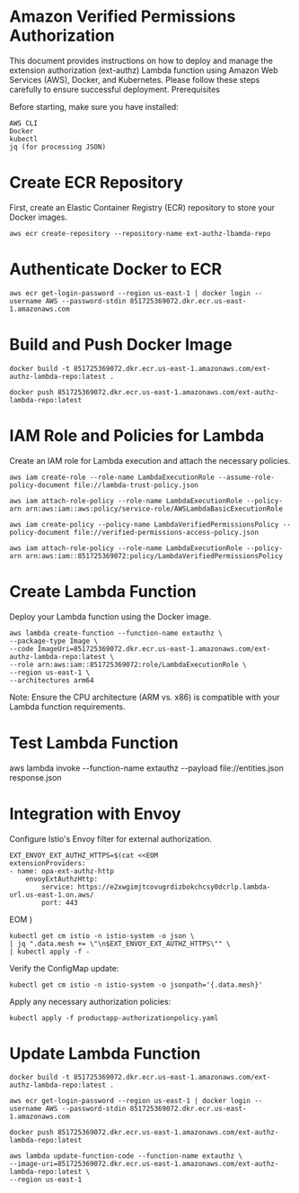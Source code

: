 # Amazon Verified Permissions Authorization
This document provides instructions on how to deploy and manage the extension authorization (ext-authz) Lambda function using Amazon Web Services (AWS), Docker, and Kubernetes. Please follow these steps carefully to ensure successful deployment.
Prerequisites

Before starting, make sure you have installed:

    AWS CLI
    Docker
    kubectl
    jq (for processing JSON)

# Create ECR Repository
First, create an Elastic Container Registry (ECR) repository to store your Docker images.

    aws ecr create-repository --repository-name ext-authz-lbamda-repo

# Authenticate Docker to ECR

    aws ecr get-login-password --region us-east-1 | docker login --username AWS --password-stdin 851725369072.dkr.ecr.us-east-1.amazonaws.com

# Build and Push Docker Image

    docker build -t 851725369072.dkr.ecr.us-east-1.amazonaws.com/ext-authz-lambda-repo:latest .
    
    docker push 851725369072.dkr.ecr.us-east-1.amazonaws.com/ext-authz-lambda-repo:latest

# IAM Role and Policies for Lambda
Create an IAM role for Lambda execution and attach the necessary policies.

    aws iam create-role --role-name LambdaExecutionRole --assume-role-policy-document file://lambda-trust-policy.json
    
    aws iam attach-role-policy --role-name LambdaExecutionRole --policy-arn arn:aws:iam::aws:policy/service-role/AWSLambdaBasicExecutionRole
    
    aws iam create-policy --policy-name LambdaVerifiedPermissionsPolicy --policy-document file://verified-permissions-access-policy.json
    
    aws iam attach-role-policy --role-name LambdaExecutionRole --policy-arn arn:aws:iam::851725369072:policy/LambdaVerifiedPermissionsPolicy

# Create Lambda Function
Deploy your Lambda function using the Docker image.

    aws lambda create-function --function-name extauthz \
    --package-type Image \
    --code ImageUri=851725369072.dkr.ecr.us-east-1.amazonaws.com/ext-authz-lambda-repo:latest \
    --role arn:aws:iam::851725369072:role/LambdaExecutionRole \
    --region us-east-1 \
    --architectures arm64

Note: Ensure the CPU architecture (ARM vs. x86) is compatible with your Lambda function requirements.

# Test Lambda Function
aws lambda invoke --function-name extauthz --payload file://entities.json response.json

# Integration with Envoy

Configure Istio's Envoy filter for external authorization.

    EXT_ENVOY_EXT_AUTHZ_HTTPS=$(cat <<EOM
    extensionProviders:
    - name: opa-ext-authz-http
        envoyExtAuthzHttp:
            service: https://e2xwgimjtcovugrdizbokchcsy0dcrlp.lambda-url.us-east-1.on.aws/
            port: 443
EOM
)

    kubectl get cm istio -n istio-system -o json \
    | jq ".data.mesh += \"\n$EXT_ENVOY_EXT_AUTHZ_HTTPS\"" \
    | kubectl apply -f -

Verify the ConfigMap update:
    
    kubectl get cm istio -n istio-system -o jsonpath='{.data.mesh}'

Apply any necessary authorization policies:

    kubectl apply -f productapp-authorizationpolicy.yaml

# Update Lambda Function
    docker build -t 851725369072.dkr.ecr.us-east-1.amazonaws.com/ext-authz-lambda-repo:latest .
    
    aws ecr get-login-password --region us-east-1 | docker login --username AWS --password-stdin 851725369072.dkr.ecr.us-east-1.amazonaws.com

    docker push 851725369072.dkr.ecr.us-east-1.amazonaws.com/ext-authz-lambda-repo:latest

    aws lambda update-function-code --function-name extauthz \
    --image-uri=851725369072.dkr.ecr.us-east-1.amazonaws.com/ext-authz-lambda-repo:latest \
    --region us-east-1



